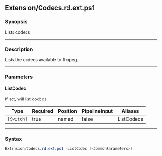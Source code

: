 Extension/Codecs.rd.ext.ps1
---------------------------

### Synopsis
Lists codecs

---

### Description

Lists the codecs available to ffmpeg.

---

### Parameters
#### **ListCodec**
If set, will list codecs

|Type      |Required|Position|PipelineInput|Aliases   |
|----------|--------|--------|-------------|----------|
|`[Switch]`|true    |named   |false        |ListCodecs|

---

### Syntax
```PowerShell
Extension/Codecs.rd.ext.ps1 -ListCodec [<CommonParameters>]
```
